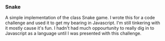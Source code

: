 ### Snake ###

A simple implementation of the class Snake game.  I wrote this for a code
challenge and used it to get my bearing in Javascript.  I'm still tinkering
with it mostly cause it's fun.  I hadn't had much oppourtunity to really dig in
to Javascript as a language until I was presented with this challenge.


